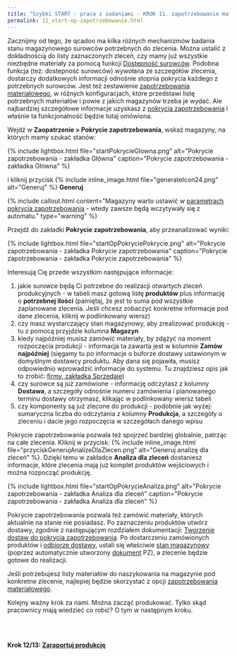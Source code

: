 ```yaml
---
title: "Szybki START - praca z zadaniami - KROK 11. zapotrzebowanie materiałowe"
permalink: 11_start-op-zapotrzebowanie.html 
---
```


Zacznijmy od tego, że qcadoo ma kilka różnych mechanizmów badania stanu magazynowego surowców potrzebnych do zlecenia. Można ustalić z dokładnością do listy zaznaczonych zleceń, czy mamy już wszystkie niezbędne materiały za pomocą funkcji [Dostępność surowców](/dostepnosc_surowcow). Podobna funkcja (też: dostepność surowców) wywołana ze szczegółów zlecenia, dostarczy dodatkowych informacji odnośnie stopnia pokrycia każdego z potrzebnych surowców. Jest też zestawienie [zapotrzebowania materiałowego](/zapotrzebowanie-materialowe), w różnych konfiguracjach, które przedstawi listę potrzebnych materiałów i powie z jakich magazynów trzeba je wydać. Ale najbardziej szczegółowe informacje uzyskasz z [pokrycia zapotrzebowania](/pokrycie-zapotrzebowania) i właśnie ta funkcjonalność będzie tutaj omówiona.

Wejdź w **Zaopatrzenie > Pokrycie zapotrzebowania**, wskaż magazyny, na których mamy szukać stanów:

{% include lightbox.html file="startPokrycieGlowna.png" alt="Pokrycie zapotrzebowania - zakładka Główna" caption="Pokrycie zapotrzebowania - zakładka Główna" %}

i kliknij przycisk {% include inline_image.html file="generateIcon24.png" alt="Generuj" %} **Generuj**

{% include callout.html content="Magazyny warto ustawić w [parametrach pokrycia zapotrzebowania](/parametry-zaopatrzenie.html#pokrycie-zapotrzebowania) - wtedy zawsze będą wczytywały się z automatu." type="warning" %}

Przejdź do zakładki **Pokrycie zapotrzebowania**, aby przeanalizować wyniki:

{% include lightbox.html file="startOpPokryciePokrycie.png" alt="Pokrycie zapotrzebowania - zakładka Pokrycie zapotrzebowania" caption="Pokrycie zapotrzebowania - zakładka Pokrycie zapotrzebowania" %}

Interesują Cię przede wszystkim następujące informacje:
1. jakie surowce będą Ci potrzebne do realizacji otwartych zleceń produkcyjnych - w tabeli masz gotową listę **produktów** plus informację o **potrzebnej ilości** (pamiętaj, że jest to suma pod wszystkie zaplanowane zlecenia. Jeśli chcesz zobaczyć konkretne informacje pod dane zlecenia, kliknij w podlinkowany wiersz)
2. czy masz wystarczający stan magazynowy, aby zrealizować produkcję - tu z pomocą przyjdzie kolumna **Magazyn**
3. kiedy najpóźniej musisz zamówić materiały, by zdążyć na moment rozpoczęcia produkcji - informacja ta zawarta jest w kolumnie **Zamów najpóźniej** (sięgamy tu po informacje o buforze dostawy ustawionym w domyślnym dostawcy produktu. Aby dana się pojawiła, musisz odpowiednio wprowadzić informacje do systemu. Tu znajdziesz opis jak to zrobić: [firmy, zakładka Sprzedaje](/firmy))
4. czy surowce są już zamówione - informację odczytasz z kolumny **Dostawa**, a szczegóły odnośnie numeru zamówienia i planowanego terminu dostawy otrzymasz, klikając w podlinkowany wiersz tabeli
5. czy komponenty są już zlecone do produkcji - podobnie jak wyżej: sumaryczna liczba do odczytania z kolumny **Produkcja**, a szczegóły o zleceniu i dacie jego rozpoczęcia w szczegółach danego wpisu

Pokrycie zapotrzebowania pozwala też spojrzeć bardziej globalnie, patrząc na całe zlecenia. Kliknij w przycisk: {% include inline_image.html file="przyciskGenerujAnalizeDlaZlecen.png" alt="Generuj analizę dla zleceń" %}. Dzięki temu w zakładce **Analiza dla zleceń** dostaniesz informacje, które zlecenia mają już komplet produktów wejściowych i można rozpocząć produkcję.

{% include lightbox.html file="startOpPokrycieAnaliza.png" alt="Pokrycie zapotrzebowania - zakładka Analiza dla zleceń" caption="Pokrycie zapotrzebowania - zakładka Analiza dla zleceń" %}

Pokrycie zapotrzebowania pozwala też zamówić materiały, których aktualnie na stanie nie posiadasz. Po zaznaczeniu produktów utwórz dostawy, zgodnie z następującym rozdziałem dokumentacji: [Tworzenie dostaw do pokrycia zapotrzebowania](/dostawy.html#generowanie-dostaw-z-poziomu-pokrycia-zapotrzebowania). Po dostarczeniu zamówionych produktów i [odbiorze dostawy](/dostawy.html#odbiór-dostawy), ustali się właściwie [stan magazynowy](/zasoby) (poprzez automatycznie utworzony [dokument](/dokumenty) PZ), a zlecenie będzie gotowe do realizacji.

Jeśli potrzebujesz listy materiałów do naszykowania na magazynie pod konkretne zlecenie, najlepiej będzie skorzystać z opcji [zapotrzebowania materiałowego](/zapotrzebowanie-materialowe).

Kolejny ważny krok za nami. Można zacząć produkować. Tylko skąd pracownicy mają wiedzieć co robić? O tym w następnym kroku.



<br/>
<br/>

**Krok 12/13: [Zaraportuj produkcję](/12_start-op-terminal)**